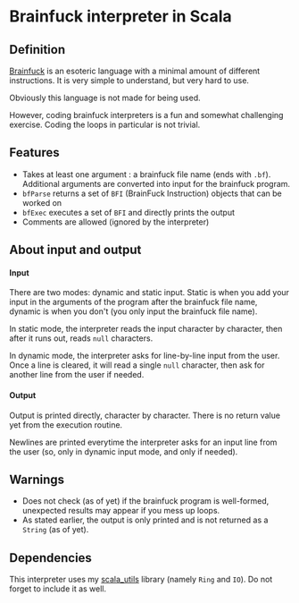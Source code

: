 # Brainfuck interpreter in Scala

## Definition

[Brainfuck](https://en.wikipedia.org/wiki/Brainfuck) is an esoteric language with a minimal amount
of different instructions. It is very simple to understand, but very hard to use.

Obviously this language is not made for being used.

However, coding brainfuck interpreters is a fun and somewhat challenging exercise. Coding the loops
in particular is not trivial.

## Features

- Takes at least one argument : a brainfuck file name (ends with <code>.bf</code>). Additional
arguments are converted into input for the brainfuck program.
- <code>bfParse</code> returns a set of <code>BFI</code> (BrainFuck Instruction) objects that can be worked on
- <code>bfExec</code> executes a set of <code>BFI</code> and directly prints the output
- Comments are allowed (ignored by the interpreter)

## About input and output

#### Input

There are two modes: dynamic and static input.
Static is when you add your input in the arguments of the program after the brainfuck file name, dynamic is when you don't (you only input the brainfuck file name).

In static mode, the interpreter reads the input character by character, then after it runs out, reads <code>null</code> characters.

In dynamic mode, the interpreter asks for line-by-line input from the user. Once a line is cleared, it will read a single <code>null</code> character, then ask for another line from the user if needed.

#### Output

Output is printed directly, character by character. There is no return value yet from the execution routine.

Newlines are printed everytime the interpreter asks for an input line from the user (so, only in dynamic input mode, and only if needed).

## Warnings

- Does not check (as of yet) if the brainfuck program is well-formed, unexpected results may appear
if you mess up loops.
- As stated earlier, the output is only printed and is not returned as a <code>String</code> (as of yet).

## Dependencies

This interpreter uses my [scala_utils](https://github.com/HiinoFW/scala_utils/tree/master) library
(namely <code>Ring</code> and <code>IO</code>). Do not forget to include it as well.
